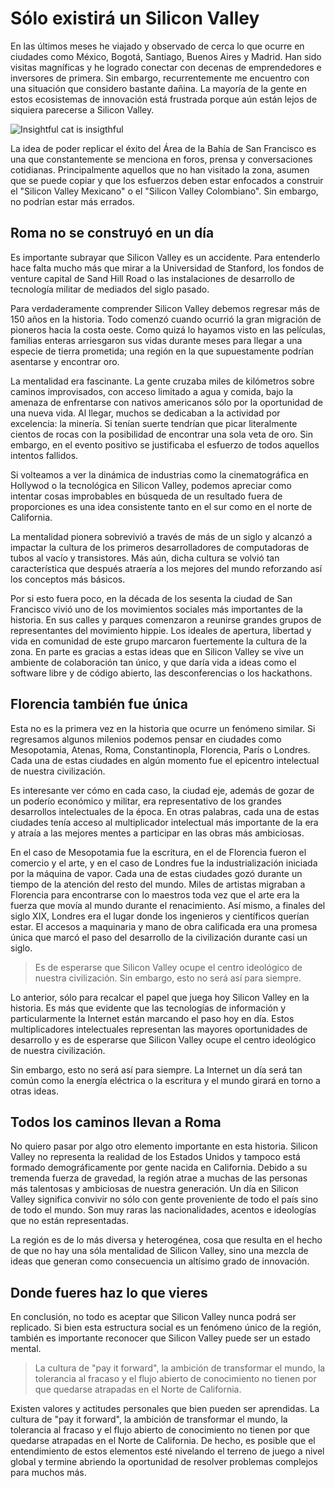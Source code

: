 # Sólo existirá un Silicon Valley

En las últimos meses he viajado y observado de cerca lo que ocurre en ciudades como México, Bogotá, Santiago, Buenos Aires y Madrid. Han sido visitas magníficas y he logrado conectar con decenas de emprendedores e inversores de primera. Sin embargo, recurrentemente me encuentro con una situación que considero bastante dañina. La mayoría de la gente en estos ecosistemas de innovación está frustrada porque aún están lejos de siquiera parecerse a Silicon Valley.

![Insightful cat is insigthful](/images/contents/artists.jpg "Insightful cat is insigthful")

La idea de poder replicar el éxito del Área de la Bahía de San Francisco es una que constantemente se menciona en foros, prensa y conversaciones cotidianas. Principalmente aquellos que no han visitado la zona, asumen que se puede copiar y que los esfuerzos deben estar enfocados a construir el "Silicon Valley Mexicano" o el "Silicon Valley Colombiano". Sin embargo, no podrían estar más errados.

## Roma no se construyó en un día

Es importante subrayar que Silicon Valley es un accidente. Para entenderlo hace falta mucho más que mirar a la Universidad de Stanford, los fondos de venture capital de Sand Hill Road o las instalaciones de desarrollo de tecnología militar de mediados del siglo pasado. 

Para verdaderamente comprender Silicon Valley debemos regresar más de 150 años en la historia. Todo comenzó cuando ocurrió la gran migración de pioneros hacia la costa oeste. Como quizá lo hayamos visto en las películas, familias enteras arriesgaron sus vidas durante meses para llegar a una especie de tierra prometida; una región en la que supuestamente podrían asentarse y encontrar oro. 

La mentalidad era fascinante. La gente cruzaba miles de kilómetros sobre caminos improvisados, con acceso limitado a agua y comida, bajo la amenaza de enfrentarse con nativos americanos sólo por la oportunidad de una nueva vida. Al llegar, muchos se dedicaban a la actividad por excelencia: la minería. Si tenían suerte tendrían que picar literalmente cientos de rocas con la posibilidad de encontrar una sola veta de oro. Sin embargo, en el evento positivo se justificaba el esfuerzo de todos aquellos intentos fallidos. 

Si volteamos a ver la dinámica de industrias como la cinematográfica en Hollywod o la tecnológica en Silicon Valley, podemos apreciar como intentar cosas improbables en búsqueda de un resultado fuera de proporciones es una idea consistente tanto en el sur como en el norte de California.

La mentalidad pionera sobrevivió a través de más de un siglo y alcanzó a impactar la cultura de los primeros desarrolladores de computadoras de tubos al vacío y transistores. Más aún, dicha cultura se volvió tan característica que después atraería a los mejores del mundo reforzando así los conceptos más básicos.

Por si esto fuera poco, en la década de los sesenta la ciudad de San Francisco vivió uno de los movimientos sociales más importantes de la historia. En sus calles y parques comenzaron a reunirse grandes grupos de representantes del movimiento hippie. Los ideales de apertura, libertad y vida en comunidad de este grupo marcaron fuertemente la cultura de la zona. En parte es gracias a estas ideas que en Silicon Valley se vive un ambiente de colaboración tan único, y que daría vida a ideas como el software libre y de código abierto, las desconferencias o los hackathons.

## Florencia también fue única

Esta no es la primera vez en la historia que ocurre un fenómeno similar. Si regresamos algunos milenios podemos pensar en ciudades como Mesopotamia, Atenas, Roma, Constantinopla, Florencia, París o Londres. Cada una de estas ciudades en algún momento fue el epicentro intelectual de nuestra civilización. 

Es interesante ver cómo en cada caso, la ciudad eje, además de gozar de un poderío económico y militar, era representativo de los grandes desarrollos intelectuales de la época. En otras palabras, cada una de estas ciudades tenía acceso al multiplicador intelectual más importante de la era y atraía a las mejores mentes a participar en las obras más ambiciosas.

En el caso de Mesopotamia fue la escritura, en el de Florencia fueron el comercio y el arte, y en el caso de Londres fue la industrialización iniciada por la máquina de vapor. Cada una de estas ciudades gozó durante un tiempo de la atención del resto del mundo. Miles de artistas migraban a Florencia para encontrarse con lo maestros toda vez que el arte era la fuerza que movía al mundo durante el renacimiento. Así mismo, a finales del siglo XIX, Londres era el lugar donde los ingenieros y científicos querían estar. El accesos a maquinaria y mano de obra calificada era una promesa única que marcó el paso del desarrollo de la civilización durante casi un siglo.

> Es de esperarse que Silicon Valley ocupe el centro ideológico de nuestra civilización. Sin embargo, esto no será así para siempre.

Lo anterior, sólo para recalcar el papel que juega hoy Silicon Valley en la historia. Es más que evidente que las tecnologías de información y particularmente la Internet están marcando el paso hoy en día. Estos multiplicadores intelectuales representan las mayores oportunidades de desarrollo y es de esperarse que Silicon Valley ocupe el centro ideológico de nuestra civilización.

Sin embargo, esto no será así para siempre. La Internet un día será tan común como la energía eléctrica o la escritura y el mundo girará en torno a otras ideas.

## Todos los caminos llevan a Roma

No quiero pasar por algo otro elemento importante en esta historia. Silicon Valley no representa la realidad de los Estados Unidos y tampoco está formado demográficamente por gente nacida en California. Debido a su tremenda fuerza de gravedad, la región atrae a muchas de las personas más talentosas y ambiciosas de nuestra generación. Un día en Silicon Valley significa convivir no sólo con gente proveniente de todo el país sino de todo el mundo. Son muy raras las nacionalidades, acentos e ideologías que no están representadas.

La región es de lo más diversa y heterogénea, cosa que resulta en el hecho de que no hay una sóla mentalidad de Silicon Valley, sino una mezcla de ideas que generan como consecuencia un altísimo grado de innovación.
 
## Donde fueres haz lo que vieres

En conclusión, no todo es aceptar que Silicon Valley nunca podrá ser replicado. Si bien esta estructura social es un fenómeno único de la región, también es importante reconocer que Silicon Valley puede ser un estado mental.

> La cultura de "pay it forward", la ambición de transformar el mundo, la tolerancia al fracaso y el flujo abierto de conocimiento no tienen por que quedarse atrapadas en el Norte de California.

Existen valores y actitudes personales que bien pueden ser aprendidas. La cultura de "pay it forward", la ambición de transformar el mundo, la tolerancia al fracaso y el flujo abierto de conocimiento no tienen por que quedarse atrapadas en el Norte de California. De hecho, es posible que el entendimiento de estos elementos esté nivelando el terreno de juego a nivel global y termine abriendo la oportunidad de resolver problemas complejos para muchos más.

